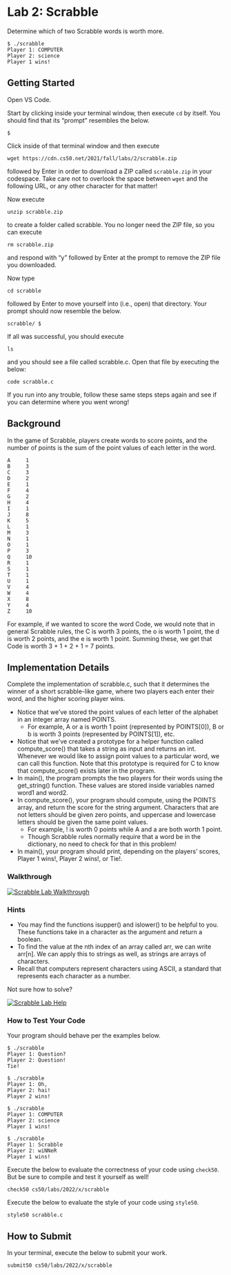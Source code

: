 # Lab 2: Scrabble

Determine which of two Scrabble words is worth more.
```
$ ./scrabble
Player 1: COMPUTER
Player 2: science
Player 1 wins!
```
## Getting Started

Open VS Code.

Start by clicking inside your terminal window, then execute `cd` by itself. You should find that its “prompt” resembles the below.
```
$
```
Click inside of that terminal window and then execute
```
wget https://cdn.cs50.net/2021/fall/labs/2/scrabble.zip
```
followed by Enter in order to download a ZIP called `scrabble.zip` in your codespace. Take care not to overlook the space between `wget` and the following URL, or any other character for that matter!

Now execute
```
unzip scrabble.zip
```
to create a folder called scrabble. You no longer need the ZIP file, so you can execute
```
rm scrabble.zip
```
and respond with “y” followed by Enter at the prompt to remove the ZIP file you downloaded.

Now type
```
cd scrabble
```
followed by Enter to move yourself into (i.e., open) that directory. Your prompt should now resemble the below.
```
scrabble/ $
```
If all was successful, you should execute
```
ls
```
and you should see a file called scrabble.c. Open that file by executing the below:
```
code scrabble.c
```
If you run into any trouble, follow these same steps steps again and see if you can determine where you went wrong!

## Background
In the game of Scrabble, players create words to score points, and the number of points is the sum of the point values of each letter in the word.
```
A     1
B     3
C     3
D     2
E     1
F     4
G     2
H     4
I     1
J     8
K     5
L     1
M     3
N     1
O     1
P     3
Q     10
R     1
S     1
T     1
U     1
V     4
W     4
X     8
Y     4
Z     10
```
For example, if we wanted to score the word Code, we would note that in general Scrabble rules, the C is worth 3 points, the o is worth 1 point, the d is worth 2 points, and the e is worth 1 point. Summing these, we get that Code is worth 3 + 1 + 2 + 1 = 7 points.

## Implementation Details
Complete the implementation of scrabble.c, such that it determines the winner of a short scrabble-like game, where two players each enter their word, and the higher scoring player wins.

- Notice that we’ve stored the point values of each letter of the alphabet in an integer array named POINTS.
  - For example, A or a is worth 1 point (represented by POINTS[0]), B or b is worth 3 points (represented by POINTS[1]), etc.
- Notice that we’ve created a prototype for a helper function called compute_score() that takes a string as input and returns an int. Whenever we would like to assign point values to a particular word, we can call this function. Note that this prototype is required for C to know that compute_score() exists later in the program.
- In main(), the program prompts the two players for their words using the get_string() function. These values are stored inside variables named word1 and word2.
- In compute_score(), your program should compute, using the POINTS array, and return the score for the string argument. Characters that are not letters should be given zero points, and uppercase and lowercase letters should be given the same point values.
  - For example, ! is worth 0 points while A and a are both worth 1 point.
  - Though Scrabble rules normally require that a word be in the dictionary, no need to check for that in this problem!
- In main(), your program should print, depending on the players’ scores, Player 1 wins!, Player 2 wins!, or Tie!.
### Walkthrough
[![Scrabble Lab Walkthrough](http://img.youtube.com/vi/RtjxxxlN1gc/0.jpg)](http://www.youtube.com/watch?v=RtjxxxlN1gc)
### Hints
- You may find the functions isupper() and islower() to be helpful to you. These functions take in a character as the argument and return a boolean.
- To find the value at the nth index of an array called arr, we can write arr[n]. We can apply this to strings as well, as strings are arrays of characters.
- Recall that computers represent characters using ASCII, a standard that represents each character as a number.

Not sure how to solve?

[![Scrabble Lab Help](http://img.youtube.com/vi/USiLkXuXJEg/0.jpg)](http://www.youtube.com/watch?v=USiLkXuXJEg)

### How to Test Your Code
Your program should behave per the examples below.
```
$ ./scrabble
Player 1: Question?
Player 2: Question!
Tie!
```
```
$ ./scrabble
Player 1: Oh,
Player 2: hai!
Player 2 wins!
```
```
$ ./scrabble
Player 1: COMPUTER
Player 2: science
Player 1 wins!
```
```
$ ./scrabble
Player 1: Scrabble
Player 2: wiNNeR
Player 1 wins!
```
Execute the below to evaluate the correctness of your code using `check50`. But be sure to compile and test it yourself as well!
```
check50 cs50/labs/2022/x/scrabble
```
Execute the below to evaluate the style of your code using `style50`.
```
style50 scrabble.c
```
## How to Submit
In your terminal, execute the below to submit your work.
```
submit50 cs50/labs/2022/x/scrabble
```
